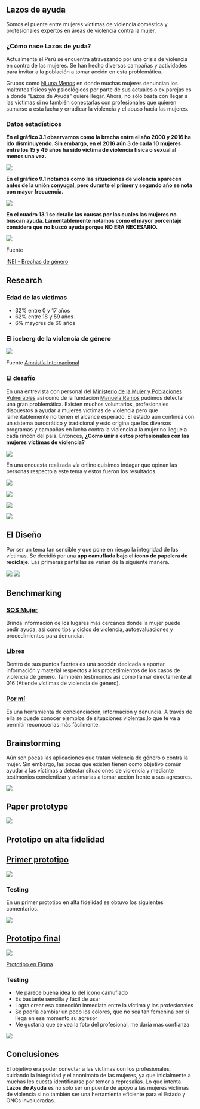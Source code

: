 ## Lazos de ayuda

Somos el puente entre mujeres víctimas de violencia doméstica y profesionales expertos en áreas de violencia contra la mujer.

### ¿Cómo nace Lazos de yuda?

Actualmente el Perú se encuentra atravezando por una crisis de violencia en contra de las mujeres. Se han hecho diversas campañas y actividades para invitar a la población a tomar acción en esta problemática.

Grupos como [Ni una Menos](https://www.facebook.com/NiUnaMenosPeru.Oficial/) en donde muchas mujeres denuncian los maltratos físicos y/o psicológicos por parte de sus actuales o ex parejas es a donde "Lazos de Ayuda" quiere llegar.
Ahora, no sólo basta con llegar a las víctimas si no también conectarlas con profesionales que quieren sumarse a esta lucha y erradicar la violencia y el abuso hacia las mujeres.

### Datos estadísticos

**En el gráfico 3.1 observamos como la brecha entre el año 2000 y 2016 ha ido disminuyendo. Sin embargo, en el 2016 aún 3 de cada 10 mujeres entre los 15 y 49 años ha sido víctima de violencia física o sexual al menos una vez.**

![](assets/img/est1.png)

**En el gráfico 9.1 notamos como las situaciones de violencia aparecen antes de la unión conyugal, pero durante el primer y segundo año se nota con mayor frecuencia.**

![](assets/img/est2.png)

**En el cuadro 13.1 se detalle las causas por las cuales las mujeres no buscan ayuda. Lamentablemente notamos como el mayor porcentaje considera que no buscó ayuda porque NO ERA NECESARIO.**

![](assets/img/reporte3.png)

Fuente

[INEI - Brechas de género](http://www.inei.gob.pe/estadisticas/indice-tematico/brechas-de-genero-7913/)

## Research

### Edad de las víctimas

* 32% entre 0 y 17 años
* 62% entre 18 y 59 años
* 6% mayores de 60 años

### El iceberg de la violencia de género

![](assets/img/iceberg.png)

Fuente [Amnistía Internacional](https://www.amnesty.org/es/)

### El desafío

En una entrevista con personal del [Ministerio de la Mujer y Poblaciones Vulnerables](https://www.mimp.gob.pe/) así como de la fundación [Manuela Ramos](http://www.manuela.org.pe/) pudimos detectar una gran problemática.
Existen muchos voluntarios, profesionales dispuestos a ayudar a mujeres víctimas de violencia pero que lamentablemente no tienen el alcance esperado. El estado aún continúa con un sistema burocrático y tradicional y esto origina que los diversos programas y campañas en lucha contra la violencia a la mujer no llegue a cada rincón del país.
Entonces, **¿Como unir a estos profesionales con las mujeres víctimas de violencia?**

![](assets/img/entrevista.jpeg)

En una encuesta realizada vía online quisimos indagar que opinan las personas respecto a este tema y estos fueron los resultados.

![](assets/img/grafico1.png)

![](assets/img/grafico2.png)

![](assets/img/grafico3.png)

![](assets/img/grafico4.png)

## El Diseño

Por ser un tema tan sensible y que pone en riesgo la integridad de las víctimas. Se decidió por una **app camuflada bajo el ícono de papelera de reciclaje.** Las primeras pantallas se verían de la siguiente manera.

![](assets/img/pantalla1.png)    ![](assets/img/pantalla2.png)

## Benchmarking

### [SOS Mujer](http://sosmujer.tv/)

Brinda información de los lugares más cercanos donde la mujer puede pedir ayuda, así como tips y ciclos de violencia, autoevaluaciones y procedimientos para denunciar.

### [Libres](http://www.violenciagenero.msssi.gob.es/informacionUtil/recursos/appLibres/home.htm)

Dentro de sus puntos fuertes es una sección dedicada a aportar información y material respectos a los procedimientos de los casos de violencia de género. Tamnbién testimonios así como llamar directamente al 016 (Atiende víctimas de violencia de género).

### [Por mí](http://www.fundacioncermimujeres.es/noticias/ya-puedes-descargarte-la-app-pormi)

Es una herramienta de concienciación, información y denuncia. A través de ella se puede conocer ejemplos de situaciones violentas,lo que te va a permitir reconocerlas más fácilmente.

## Brainstorming

Aún son pocas las aplicaciones que tratan violencia de género o contra la mujer. Sin embargo, las pocas que existen tienen como objetivo común ayudar a las víctimas a detectar situaciones de violencia y mediante testimonios concientizar y animarlas a tomar acción frente a sus agresores. 

![](assets/img/affinitymap.jpg)

## Paper prototype

![](assets/img/sketch1.jpeg)

## Prototipo en alta fidelidad 

## [Primer prototipo](https://marvelapp.com/42iea21)

![](assets/img/prototipo1.png)

### Testing

En un primer prototipo en alta fidelidad se obtuvo los siguientes comentarios.

![](assets/img/testing1.png)

## [Prototipo final](https://marvelapp.com/3b2fa33)

![](assets/img/prototipo2.png)

[Prototipo en Figma](https://www.figma.com/proto/DqOnJ2Gj46VeZpVcTLY5hp/Lazos-de-Ayuda-iphone?scaling=contain)

### Testing
* Me parece buena idea lo del ícono camuflado
* Es bastante sencilla y fácil de usar
* Logra crear esa conección inmediata entre la víctima y los profesionales
* Se podría cambiar un poco los colores, que no sea tan femenina por si llega en ese momento su agresor
* Me gustaría que se vea la foto del profesional, me daría mas confianza

![](assets/img/testing2.jpeg)

## Conclusiones

El objetivo era poder conectar a las víctimas con los profesionales, cuidando la integridad y el anonimato de las mujeres, ya que inicialmente a muchas les cuesta identificarse por temor a represalias. Lo que intenta **Lazos de Ayuda** es no sólo ser un puente de apoyo a las mujeres víctimas de violencia si no también ser una herramienta eficiente para el Estado y ONGs involucradas.